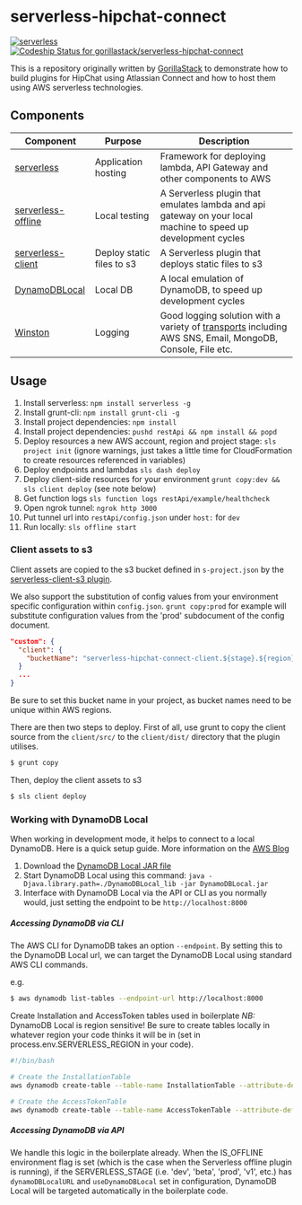 # serverless-hipchat-connect

[![serverless](http://public.serverless.com/badges/v3.svg)](http://www.serverless.com)
[![Codeship Status for gorillastack/serverless-hipchat-connect](https://codeship.com/projects/1786e1b0-f7a9-0133-bcde-36c15ad78253/status?branch=master)](https://codeship.com/projects/150721)

This is a repository originally written by [GorillaStack](www.gorillastack.com) to demonstrate how to build plugins for HipChat using Atlassian Connect and how to host them using AWS serverless technologies.

## Components

Component | Purpose | Description
----------|---------|------------
[serverless](https://github.com/serverless/serverless) | Application hosting | Framework for deploying lambda, API Gateway and other components to AWS
[serverless-offline](https://github.com/dherault/serverless-offline) | Local testing | A Serverless plugin that emulates lambda and api gateway on your local machine to speed up development cycles
[serverless-client](https://github.com/serverless/serverless-client-s3) | Deploy static files to s3 | A Serverless plugin that deploys static files to s3
[DynamoDBLocal](#working-with-dynamodb-local) | Local DB | A local emulation of DynamoDB, to speed up development cycles
[Winston](https://www.npmjs.com/package/winston) | Logging | Good logging solution with a variety of [transports](https://github.com/winstonjs/winston/blob/master/docs/transports.md) including AWS SNS, Email, MongoDB, Console, File etc.


## Usage

1. Install serverless: `npm install serverless -g`
1. Install grunt-cli: `npm install grunt-cli -g`
1. Install project dependencies: `npm install`
1. Install project dependencies: `pushd restApi && npm install && popd`
1. Deploy resources a new AWS account, region and project stage: `sls project init` (ignore warnings, just takes a little time for CloudFormation to create resources referenced in variables)
1. Deploy endpoints and lambdas `sls dash deploy`
1. Deploy client-side resources for your environment `grunt copy:dev && sls client deploy` (see note below)
1. Get function logs `sls function logs restApi/example/healthcheck`
1. Open ngrok tunnel: `ngrok http 3000`
1. Put tunnel url into `restApi/config.json` under `host:` for `dev`
1. Run locally: `sls offline start`

### Client assets to s3

Client assets are copied to the s3 bucket defined in `s-project.json` by the [serverless-client-s3 plugin](https://github.com/serverless/serverless-client-s3).

We also support the substitution of config values from your environment specific configuration within `config.json`.  `grunt copy:prod` for example will substitute configuration values from the 'prod' subdocument of the config document.

```json
"custom": {
  "client": {
    "bucketName": "serverless-hipchat-connect-client.${stage}.${region}"
  }
  ...
}
```

Be sure to set this bucket name in your project, as bucket names need to be unique within AWS regions.

There are then two steps to deploy.  First of all, use grunt to copy the client source from the `client/src/` to the `client/dist/` directory that the plugin utilises.

```bash
$ grunt copy
```

Then, deploy the client assets to s3

```bash
$ sls client deploy
```

### Working with DynamoDB Local

When working in development mode, it helps to connect to a local DynamoDB.  Here is a quick setup guide.  More information on the [AWS Blog](https://aws.amazon.com/blogs/aws/dynamodb-local-for-desktop-development/)

1. Download the [DynamoDB Local JAR file](http://docs.aws.amazon.com/amazondynamodb/latest/developerguide/Tools.DynamoDBLocal.html)
1. Start DynamoDB Local using this command: `java -Djava.library.path=./DynamoDBLocal_lib -jar DynamoDBLocal.jar`
1. Interface with DynamoDB Local via the API or CLI as you normally would, just setting the endpoint to be `http://localhost:8000`

##### Accessing DynamoDB via CLI

The AWS CLI for DynamoDB takes an option `--endpoint`.  By setting this to the DynamoDB Local url, we can target the DynamoDB Local using standard AWS CLI commands.

e.g.
```bash
$ aws dynamodb list-tables --endpoint-url http://localhost:8000  
```

Create Installation and AccessToken tables used in boilerplate
*NB:* DynamoDB Local is region sensitive!  Be sure to create tables locally in whatever region your code thinks it will be in (set in process.env.SERVERLESS_REGION in your code).
```bash
#!/bin/bash

# Create the InstallationTable
aws dynamodb create-table --table-name InstallationTable --attribute-definitions AttributeName="oauthId",AttributeType="S" --key-schema AttributeName="oauthId",KeyType="HASH" --provisioned-throughput ReadCapacityUnits=3,WriteCapacityUnits=1 --region <your-region> --endpoint-url http://localhost:8000

# Create the AccessTokenTable
aws dynamodb create-table --table-name AccessTokenTable --attribute-definitions AttributeName="oauthId",AttributeType="S" --key-schema AttributeName="oauthId",KeyType="HASH" --provisioned-throughput ReadCapacityUnits=3,WriteCapacityUnits=1 --region <your-region> --endpoint-url http://localhost:8000
```

##### Accessing DynamoDB via API

We handle this logic in the boilerplate already.  When the IS_OFFLINE environment flag is set (which is the case when the Serverless offline plugin is running), if the SERVERLESS_STAGE (i.e. 'dev', 'beta', 'prod', 'v1', etc.) has `dynamoDBLocalURL` and `useDynamoDBLocal` set in configuration, DynamoDB Local will be targeted automatically in the boilerplate code.
